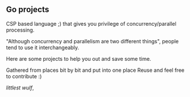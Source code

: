 ## Go projects 

CSP based language ;) that gives you privilege of concurrency/parallel processing.

"Although concurrency and parallelism are two different things", people tend to use it interchangeably.

Here are some projects to help you out and save some time.

Gathered from places bit by bit and put into one place 
Reuse and feel free to contribute :)

_littlest wulf_,

